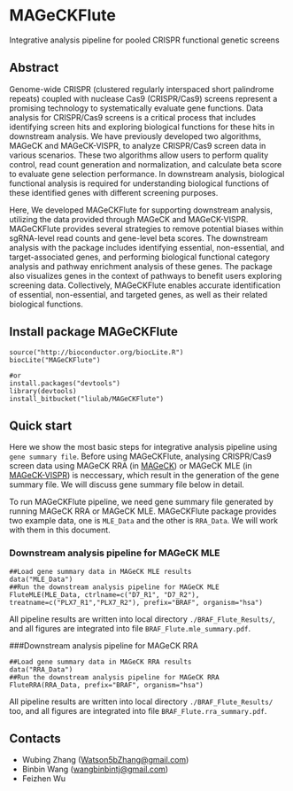 # MAGeCKFlute
Integrative analysis pipeline for pooled CRISPR functional genetic screens

## Abstract
Genome-wide CRISPR (clustered regularly interspaced short palindrome repeats) coupled with nuclease Cas9 (CRISPR/Cas9) screens represent a promising technology to systematically evaluate gene functions. Data analysis for CRISPR/Cas9 screens is a critical process that includes identifying screen hits and exploring biological functions for these hits in downstream analysis. We have previously developed two algorithms, MAGeCK and MAGeCK-VISPR, to analyze CRISPR/Cas9 screen data in various scenarios. These two algorithms allow users to perform quality control, read count generation and normalization, and calculate beta score to evaluate gene selection performance. In downstream analysis, biological functional analysis is required for understanding biological functions of these identified genes with different screening purposes.

  Here, We developed MAGeCKFlute for supporting downstream analysis, utilizing the data provided through MAGeCK and MAGeCK-VISPR. MAGeCKFlute provides several strategies to remove potential biases within sgRNA-level read counts and gene-level beta scores. The downstream analysis with the package includes identifying essential, non-essential, and target-associated genes, and performing biological functional category analysis and pathway enrichment analysis of these genes. The package also visualizes genes in the context of pathways to benefit users exploring screening data. Collectively, MAGeCKFlute enables accurate identification of essential, non-essential, and targeted genes, as well as their related biological functions. 

## Install package MAGeCKFlute

~~~
source("http://bioconductor.org/biocLite.R")
biocLite("MAGeCKFlute")

#or
install.packages("devtools")
library(devtools)
install_bitbucket("liulab/MAGeCKFlute")
~~~

## Quick start
Here we show the most basic steps for integrative analysis pipeline using `gene summary file`. Before using MAGeCKFlute, analysing CRISPR/Cas9 screen data using MAGeCK RRA (in [MAGeCK](https://genomebiology.biomedcentral.com/articles/10.1186/s13059-014-0554-4)) or MAGeCK MLE (in [MAGeCK-VISPR](https://genomebiology.biomedcentral.com/articles/10.1186/s13059-015-0843-6)) is neccessary, which result in the generation of the gene summary file. We will discuss gene summary file below in detail. 

To run MAGeCKFlute pipeline, we need gene summary file generated by running MAGeCK RRA or MAGeCK MLE.
MAGeCKFlute package provides two example data, one is `MLE_Data` and the other is `RRA_Data`. 
We will work with them in this document.

### Downstream analysis pipeline for MAGeCK MLE

~~~
##Load gene summary data in MAGeCK MLE results
data("MLE_Data")
##Run the downstream analysis pipeline for MAGeCK MLE
FluteMLE(MLE_Data, ctrlname=c("D7_R1", "D7_R2"), treatname=c("PLX7_R1","PLX7_R2"), prefix="BRAF", organism="hsa")

~~~

All pipeline results are written into local directory `./BRAF_Flute_Results/`, and all figures are integrated into file
 `BRAF_Flute.mle_summary.pdf`.

###Downstream analysis pipeline for MAGeCK RRA

~~~
##Load gene summary data in MAGeCK RRA results
data("RRA_Data")
##Run the downstream analysis pipeline for MAGeCK RRA
FluteRRA(RRA_Data, prefix="BRAF", organism="hsa")
~~~

All pipeline results are written into local directory `./BRAF_Flute_Results/` too, and all figures are integrated into file  `BRAF_Flute.rra_summary.pdf`.

## Contacts

* Wubing Zhang (Watson5bZhang@gmail.com)
* Binbin Wang (wangbinbintj@gmail.com)
* Feizhen Wu
